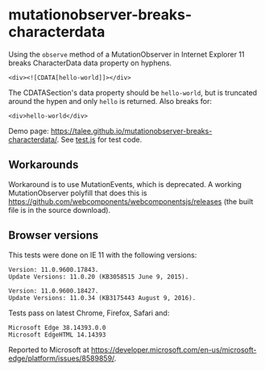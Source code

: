 # mutationobserver-breaks-characterdata

Using the `observe` method of a MutationObserver in Internet Explorer 11 breaks
CharacterData data property on hyphens.

```
<div><![CDATA[hello-world]]></div>
```

The CDATASection's data property should be `hello-world`, but is truncated
around the hypen and only `hello` is returned. Also breaks for:

```
<div>hello-world</div>
```

Demo page: https://talee.github.io/mutationobserver-breaks-characterdata/. See
[test.js](test.js) for test code.

## Workarounds

Workaround is to use MutationEvents, which is deprecated. A working
MutationObserver polyfill that does this is
https://github.com/webcomponents/webcomponentsjs/releases (the built file is in
the source download).

## Browser versions

This tests were done on IE 11 with the following versions:

```
Version: 11.0.9600.17843.
Update Versions: 11.0.20 (KB3058515 June 9, 2015).

Version: 11.0.9600.18427.
Update Versions: 11.0.34 (KB3175443 August 9, 2016).
```

Tests pass on latest Chrome, Firefox, Safari and:

```
Microsoft Edge 38.14393.0.0
Microsoft EdgeHTML 14.14393
```

Reported to Microsoft at https://developer.microsoft.com/en-us/microsoft-edge/platform/issues/8589859/.
